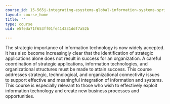 ```yaml
---
course_id: 15-565j-integrating-esystems-global-information-systems-spring-2002
layout: course_home
title: ''
type: course
uid: e5feda71f653ff01fe414331ddf7a52b

---
```

The strategic importance of information technology is now widely accepted. It has also become increasingly clear that the identification of strategic applications alone does not result in success for an organization. A careful coordination of strategic applications, information technologies, and organizational structures must be made to attain success. This course addresses strategic, technological, and organizational connectivity issues to support effective and meaningful integration of information and systems. This course is especially relevant to those who wish to effectively exploit information technology and create new business processes and opportunities.

